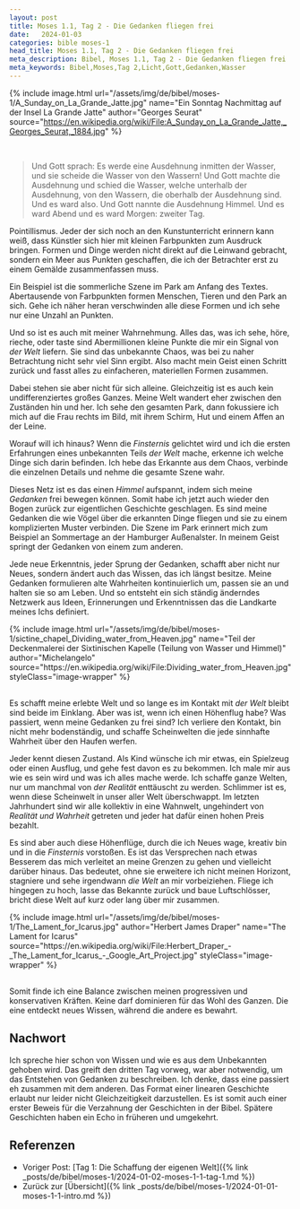 ```yaml
---
layout: post
title: Moses 1.1, Tag 2 - Die Gedanken fliegen frei
date:   2024-01-03
categories: bible moses-1
head_title: Moses 1.1, Tag 2 - Die Gedanken fliegen frei
meta_description: Bibel, Moses 1.1, Tag 2 - Die Gedanken fliegen frei
meta_keywords: Bibel,Moses,Tag 2,Licht,Gott,Gedanken,Wasser
---
```


{% include image.html
  url="/assets/img/de/bibel/moses-1/A_Sunday_on_La_Grande_Jatte.jpg"
  name="Ein Sonntag Nachmittag auf der Insel La Grande Jatte"
  author="Georges Seurat"
  source="https://en.wikipedia.org/wiki/File:A_Sunday_on_La_Grande_Jatte,_Georges_Seurat,_1884.jpg"
%}

<br>

> Und Gott sprach: Es werde eine Ausdehnung inmitten der Wasser, und sie scheide die Wasser von den Wassern! Und Gott machte die Ausdehnung und schied die Wasser, welche unterhalb der Ausdehnung, von den Wassern, die oberhalb der Ausdehnung sind. Und es ward also. Und Gott nannte die Ausdehnung Himmel. Und es ward Abend und es ward Morgen: zweiter Tag.

<span class="first-letter">P</span>ointillismus. Jeder der sich noch an den Kunstunterricht erinnern kann weiß, dass Künstler sich hier mit kleinen Farbpunkten zum Ausdruck bringen. Formen und Dinge werden nicht direkt auf die Leinwand gebracht, sondern ein Meer aus Punkten geschaffen, die ich der Betrachter erst zu einem Gemälde zusammenfassen muss.

Ein Beispiel ist die sommerliche Szene im Park am Anfang des Textes. Abertausende von Farbpunkten formen Menschen, Tieren und den Park an sich. Gehe ich näher heran verschwinden alle diese Formen und ich sehe nur eine Unzahl an Punkten.

Und so ist es auch mit meiner Wahrnehmung. Alles das, was ich sehe, höre, rieche, oder taste sind Abermillionen kleine Punkte die mir ein Signal von *der Welt* liefern. Sie sind das unbekannte Chaos, was bei zu naher Betrachtung nicht sehr viel Sinn ergibt. Also macht mein Geist einen Schritt zurück und fasst alles zu einfacheren, materiellen Formen zusammen.

Dabei stehen sie aber nicht für sich alleine. Gleichzeitig ist es auch kein undifferenziertes großes Ganzes. Meine Welt wandert eher zwischen den Zuständen hin und her. Ich sehe den gesamten Park, dann fokussiere ich mich auf die Frau rechts im Bild, mit ihrem Schirm, Hut und einem Affen an der Leine.

Worauf will ich hinaus? Wenn die *Finsternis* gelichtet wird und ich die ersten Erfahrungen eines unbekannten Teils *der Welt* mache, erkenne ich welche Dinge sich darin befinden. Ich hebe das Erkannte aus dem Chaos, verbinde die einzelnen Details und nehme die gesamte Szene wahr.

<!-- ![](Jusche-Fret-Nest-Collage-2019.jpg)<!-- {"width":359} -->
<!-- * [Jusche Fret](https://www.juschefret.de/index.php#werke) -->

Dieses Netz ist es das einen *Himmel* aufspannt, indem sich meine *Gedanken* frei bewegen können. Somit habe ich jetzt auch wieder den Bogen zurück zur eigentlichen Geschichte geschlagen. Es sind meine Gedanken die wie Vögel über die erkannten Dinge fliegen und sie zu einem komplizierten Muster verbinden. Die Szene im Park erinnert mich zum Beispiel an Sommertage an der Hamburger Außenalster. In meinem Geist springt der Gedanken von einem zum anderen.

Jede neue Erkenntnis, jeder Sprung der Gedanken, schafft aber nicht nur Neues, sondern ändert auch das Wissen, das ich längst besitze. Meine Gedanken formulieren alte Wahrheiten kontinuierlich um, passen sie an und halten sie so am Leben. Und so entsteht ein sich ständig änderndes Netzwerk aus Ideen, Erinnerungen und Erkenntnissen das die Landkarte meines Ichs definiert.

<div class="row">
  <div style="margin-bottom: 30px;" class="col-6">
    {% include image.html
      url="/assets/img/de/bibel/moses-1/sictine_chapel_Dividing_water_from_Heaven.jpg"
      name="Teil der Deckenmalerei der Sixtinischen Kapelle (Teilung von Wasser und Himmel)"
      author="Michelangelo"
      source="https://en.wikipedia.org/wiki/File:Dividing_water_from_Heaven.jpg"
      styleClass="image-wrapper"
    %}
  </div>
  <div class="col-6">
    <p style="margin-top: 0;">
      Es schafft meine erlebte Welt und so lange es im Kontakt mit <i>der Welt</i> bleibt sind beide im Einklang. Aber was ist, wenn ich einen Höhenflug habe? Was passiert, wenn meine Gedanken zu frei sind? Ich verliere den Kontakt, bin nicht mehr bodenständig, und schaffe Scheinwelten die jede sinnhafte Wahrheit über den Haufen werfen.
    </p>
  </div>
</div>

Jeder kennt diesen Zustand. Als Kind wünsche ich mir etwas, ein Spielzeug oder einen Ausflug, und gehe fest davon es zu bekommen. Ich male mir aus wie es sein wird und was ich alles mache werde. Ich schaffe ganze Welten, nur um manchmal von *der Realität* enttäuscht zu werden. Schlimmer ist es, wenn diese Scheinwelt in unser aller Welt überschwappt. Im letzten Jahrhundert sind wir alle kollektiv in eine Wahnwelt, ungehindert von *Realität und Wahrheit* getreten und jeder hat dafür einen hohen Preis bezahlt.

<div class="row">
  <div class="col-6">
    <p style="margin-top: 0;">
      Es sind aber auch diese Höhenflüge, durch die ich Neues wage, kreativ bin und in die <i>Finsternis</i> vorstoßen. Es ist das Versprechen nach etwas Besserem das mich verleitet an meine Grenzen zu gehen und vielleicht darüber hinaus. Das bedeutet, ohne sie erweitere ich nicht meinen Horizont, stagniere und sehe irgendwann <i>die Welt</i> an mir vorbeiziehen. Fliege ich hingegen zu hoch, lasse das Bekannte zurück und baue Luftschlösser, bricht diese Welt auf kurz oder lang über mir zusammen.
    </p>
  </div>
  <div style="margin-bottom: 30px;" class="col-6">
    {% include image.html
      url="/assets/img/de/bibel/moses-1/The_Lament_for_Icarus.jpg"
      author="Herbert James Draper"
      name="The Lament for Icarus"
      source="https://en.wikipedia.org/wiki/File:Herbert_Draper_-_The_Lament_for_Icarus_-_Google_Art_Project.jpg"
      styleClass="image-wrapper"
    %}
  </div>
</div>

Somit finde ich eine Balance zwischen meinen progressiven und konservativen Kräften. Keine darf dominieren für das Wohl des Ganzen. Die eine entdeckt neues Wissen, während die andere es bewahrt.

## Nachwort
Ich spreche hier schon von Wissen und wie es aus dem Unbekannten gehoben wird. Das greift den dritten Tag vorweg, war aber notwendig, um das Entstehen von Gedanken zu beschreiben. Ich denke, dass eine passiert eh zusammen mit dem anderen. Das Format einer linearen Geschichte erlaubt nur leider nicht Gleichzeitigkeit darzustellen. Es ist somit auch einer erster Beweis für die Verzahnung der Geschichten in der Bibel. Spätere Geschichten haben ein Echo in früheren und umgekehrt.

## Referenzen
* Voriger Post: [Tag 1: Die Schaffung der eigenen Welt]({% link _posts/de/bibel/moses-1/2024-01-02-moses-1-1-tag-1.md %})
* Zurück zur [Übersicht]({% link _posts/de/bibel/moses-1/2024-01-01-moses-1-1-intro.md %})

